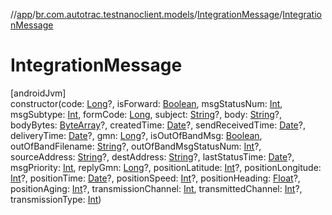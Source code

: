 //[app](../../../index.md)/[br.com.autotrac.testnanoclient.models](../index.md)/[IntegrationMessage](index.md)/[IntegrationMessage](-integration-message.md)

# IntegrationMessage

[androidJvm]\
constructor(code: [Long](https://kotlinlang.org/api/latest/jvm/stdlib/kotlin/-long/index.html)?, isForward: [Boolean](https://kotlinlang.org/api/latest/jvm/stdlib/kotlin/-boolean/index.html), msgStatusNum: [Int](https://kotlinlang.org/api/latest/jvm/stdlib/kotlin/-int/index.html), msgSubtype: [Int](https://kotlinlang.org/api/latest/jvm/stdlib/kotlin/-int/index.html), formCode: [Long](https://kotlinlang.org/api/latest/jvm/stdlib/kotlin/-long/index.html), subject: [String](https://kotlinlang.org/api/latest/jvm/stdlib/kotlin/-string/index.html)?, body: [String](https://kotlinlang.org/api/latest/jvm/stdlib/kotlin/-string/index.html)?, bodyBytes: [ByteArray](https://kotlinlang.org/api/latest/jvm/stdlib/kotlin/-byte-array/index.html)?, createdTime: [Date](https://developer.android.com/reference/kotlin/java/util/Date.html)?, sendReceivedTime: [Date](https://developer.android.com/reference/kotlin/java/util/Date.html)?, deliveryTime: [Date](https://developer.android.com/reference/kotlin/java/util/Date.html)?, gmn: [Long](https://kotlinlang.org/api/latest/jvm/stdlib/kotlin/-long/index.html)?, isOutOfBandMsg: [Boolean](https://kotlinlang.org/api/latest/jvm/stdlib/kotlin/-boolean/index.html), outOfBandFilename: [String](https://kotlinlang.org/api/latest/jvm/stdlib/kotlin/-string/index.html)?, outOfBandMsgStatusNum: [Int](https://kotlinlang.org/api/latest/jvm/stdlib/kotlin/-int/index.html)?, sourceAddress: [String](https://kotlinlang.org/api/latest/jvm/stdlib/kotlin/-string/index.html)?, destAddress: [String](https://kotlinlang.org/api/latest/jvm/stdlib/kotlin/-string/index.html)?, lastStatusTime: [Date](https://developer.android.com/reference/kotlin/java/util/Date.html)?, msgPriority: [Int](https://kotlinlang.org/api/latest/jvm/stdlib/kotlin/-int/index.html), replyGmn: [Long](https://kotlinlang.org/api/latest/jvm/stdlib/kotlin/-long/index.html)?, positionLatitude: [Int](https://kotlinlang.org/api/latest/jvm/stdlib/kotlin/-int/index.html)?, positionLongitude: [Int](https://kotlinlang.org/api/latest/jvm/stdlib/kotlin/-int/index.html)?, positionTime: [Date](https://developer.android.com/reference/kotlin/java/util/Date.html)?, positionSpeed: [Int](https://kotlinlang.org/api/latest/jvm/stdlib/kotlin/-int/index.html)?, positionHeading: [Float](https://kotlinlang.org/api/latest/jvm/stdlib/kotlin/-float/index.html)?, positionAging: [Int](https://kotlinlang.org/api/latest/jvm/stdlib/kotlin/-int/index.html)?, transmissionChannel: [Int](https://kotlinlang.org/api/latest/jvm/stdlib/kotlin/-int/index.html), transmittedChannel: [Int](https://kotlinlang.org/api/latest/jvm/stdlib/kotlin/-int/index.html)?, transmissionType: [Int](https://kotlinlang.org/api/latest/jvm/stdlib/kotlin/-int/index.html))
